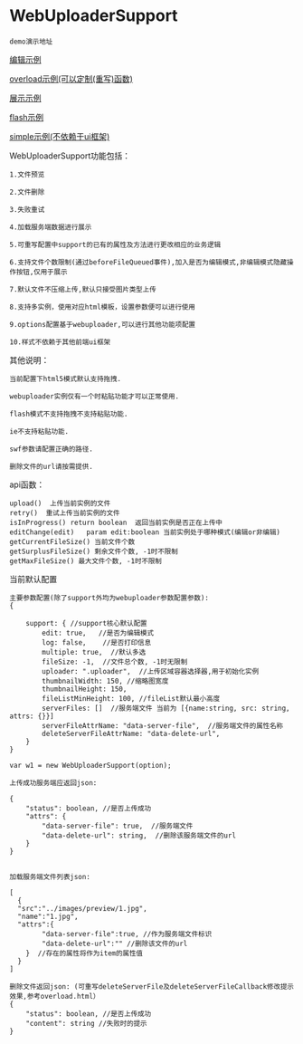 # WebUploaderSupport

`demo演示地址`

[编辑示例](https://joker-pper.github.io/WebUploaderSupport/webuploader.support/edit.html)

[overload示例(可以定制(重写)函数)](https://joker-pper.github.io/WebUploaderSupport/webuploader.support/overload.html)

[展示示例](https://joker-pper.github.io/WebUploaderSupport/webuploader.support/show.html)

[flash示例](https://joker-pper.github.io/WebUploaderSupport/webuploader.support/flash.html)

[simple示例(不依赖于ui框架)](https://joker-pper.github.io/WebUploaderSupport/webuploader.support/simple.html)



WebUploaderSupport功能包括：

````
1.文件预览

2.文件删除

3.失败重试

4.加载服务端数据进行展示

5.可重写配置中support的已有的属性及方法进行更改相应的业务逻辑

6.支持文件个数限制(通过beforeFileQueued事件),加入是否为编辑模式,非编辑模式隐藏操作按钮,仅用于展示

7.默认文件不压缩上传,默认只接受图片类型上传

8.支持多实例，使用对应html模板，设置参数便可以进行使用

9.options配置基于webuploader,可以进行其他功能项配置

10.样式不依赖于其他前端ui框架

````

其他说明：
````
当前配置下html5模式默认支持拖拽.

webuploader实例仅有一个时粘贴功能才可以正常使用.

flash模式不支持拖拽不支持粘贴功能.

ie不支持粘贴功能.

swf参数请配置正确的路径.

删除文件的url请按需提供.

````


api函数：
````
upload()  上传当前实例的文件
retry()  重试上传当前实例的文件
isInProgress() return boolean  返回当前实例是否正在上传中
editChange(edit)   param edit:boolean 当前实例处于哪种模式(编辑or非编辑)
getCurrentFileSize() 当前文件个数
getSurplusFileSize() 剩余文件个数, -1时不限制
getMaxFileSize() 最大文件个数, -1时不限制
````

当前默认配置

````
主要参数配置(除了support外均为webuploader参数配置参数):
{

    support: { //support核心默认配置
        edit: true,   //是否为编辑模式
        log: false,    //是否打印信息
        multiple: true,  //默认多选
        fileSize: -1,  //文件总个数, -1时无限制
        uploader: ".uploader",  //上传区域容器选择器,用于初始化实例
        thumbnailWidth: 150, //缩略图宽度
        thumbnailHeight: 150,
        fileListMinHeight: 100, //fileList默认最小高度
        serverFiles: []  //服务端文件 当前为 [{name:string, src: string, attrs: {}}]
        serverFileAttrName: "data-server-file",  //服务端文件的属性名称
        deleteServerFileAttrName: "data-delete-url",
    }
}

var w1 = new WebUploaderSupport(option);
````

````
上传成功服务端应返回json: 

{
    "status": boolean, //是否上传成功
    "attrs": {
        "data-server-file": true,  //服务端文件
        "data-delete-url": string,  //删除该服务端文件的url
    } 
}


````


````
加载服务端文件列表json: 

[
  {
  "src":"../images/preview/1.jpg",
  "name":"1.jpg",
  "attrs":{
        "data-server-file":true, //作为服务端文件标识
        "data-delete-url":"" //删除该文件的url
    }  //存在的属性将作为item的属性值
  }
]
````

````
删除文件返回json: (可重写deleteServerFile及deleteServerFileCallback修改提示效果,参考overload.html）
{
    "status": boolean, //是否上传成功
    "content": string //失败时的提示
}
````


